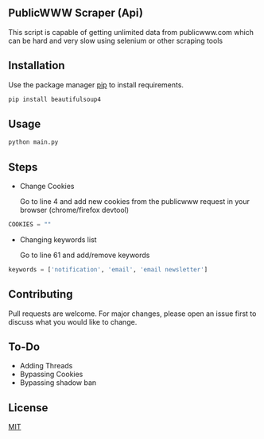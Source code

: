 ## PublicWWW Scraper (Api)

This script is capable of getting unlimited data from publicwww.com which can be hard and very slow using selenium or other scraping tools


## Installation

Use the package manager [pip](https://pip.pypa.io/en/stable/) to install requirements.

```bash
pip install beautifulsoup4
```

## Usage

```bash
python main.py
```
## Steps
 - Change Cookies 

   Go to line 4 and add new cookies from the publicwww request in your browser (chrome/firefox devtool)
```python
COOKIES = ""  
```


 - Changing keywords list

   Go to line 61 and add/remove keywords
```python
keywords = ['notification', 'email', 'email newsletter']  
```

## Contributing
Pull requests are welcome. For major changes, please open an issue first to discuss what you would like to change.

## To-Do
 - Adding Threads
 - Bypassing Cookies
 - Bypassing shadow ban


## License
[MIT](https://choosealicense.com/licenses/mit/)